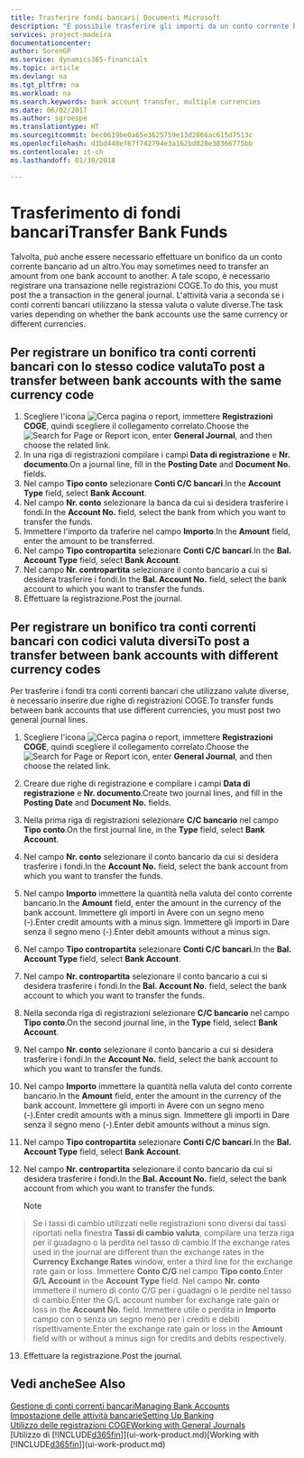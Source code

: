```yaml
---
title: Trasferire fondi bancari| Documenti Microsoft
description: "È possibile trasferire gli importi da un conto corrente bancario a un altro, incluse le valute diverse, tramite la registrazione della transazione nelle registrazioni COGE."
services: project-madeira
documentationcenter: 
author: SorenGP
ms.service: dynamics365-financials
ms.topic: article
ms.devlang: na
ms.tgt_pltfrm: na
ms.workload: na
ms.search.keywords: bank account transfer, multiple currencies
ms.date: 06/02/2017
ms.author: sgroespe
ms.translationtype: HT
ms.sourcegitcommit: bec0619be0a65e3625759e13d2866ac615d7513c
ms.openlocfilehash: d3bd448ef67f742794e3a162bd828e38366775bb
ms.contentlocale: it-ch
ms.lasthandoff: 01/30/2018

---
```

# <a name="transfer-bank-funds"></a><span data-ttu-id="04d00-103">Trasferimento di fondi bancari</span><span class="sxs-lookup"><span data-stu-id="04d00-103">Transfer Bank Funds</span></span>
<span data-ttu-id="04d00-104">Talvolta, può anche essere necessario effettuare un bonifico da un conto corrente bancario ad un altro.</span><span class="sxs-lookup"><span data-stu-id="04d00-104">You may sometimes need to transfer an amount from one bank account to another.</span></span> <span data-ttu-id="04d00-105">A tale scopo, è necessario registrare una transazione nelle registrazioni COGE.</span><span class="sxs-lookup"><span data-stu-id="04d00-105">To do this, you must post the a transaction in the general journal.</span></span> <span data-ttu-id="04d00-106">L'attività varia a seconda se i conti correnti bancari utilizzano la stessa valuta o valute diverse.</span><span class="sxs-lookup"><span data-stu-id="04d00-106">The task varies depending on whether the bank accounts use the same currency or different currencies.</span></span>

## <a name="to-post-a-transfer-between-bank-accounts-with-the-same-currency-code"></a><span data-ttu-id="04d00-107">Per registrare un bonifico tra conti correnti bancari con lo stesso codice valuta</span><span class="sxs-lookup"><span data-stu-id="04d00-107">To post a transfer between bank accounts with the same currency code</span></span>
1. <span data-ttu-id="04d00-108">Scegliere l'icona ![Cerca pagina o report](media/ui-search/search_small.png "Cerca pagina o report"), immettere **Registrazioni COGE**, quindi scegliere il collegamento correlato.</span><span class="sxs-lookup"><span data-stu-id="04d00-108">Choose the ![Search for Page or Report](media/ui-search/search_small.png "Search for Page or Report icon") icon, enter **General Journal**, and then choose the related link.</span></span>
2. <span data-ttu-id="04d00-109">In una riga di registrazioni compilare i campi **Data di registrazione** e **Nr. documento**.</span><span class="sxs-lookup"><span data-stu-id="04d00-109">On a journal line, fill in the **Posting Date** and **Document No.** fields.</span></span>
3. <span data-ttu-id="04d00-110">Nel campo **Tipo conto** selezionare **Conti C/C bancari**.</span><span class="sxs-lookup"><span data-stu-id="04d00-110">In the **Account Type** field, select **Bank Account**.</span></span>
4. <span data-ttu-id="04d00-111">Nel campo **Nr. conto** selezionare la banca da cui si desidera trasferire i fondi.</span><span class="sxs-lookup"><span data-stu-id="04d00-111">In the **Account No.** field, select the bank from which you want to transfer the funds.</span></span>
5. <span data-ttu-id="04d00-112">Immettere l'importo da traferire nel campo **Importo**.</span><span class="sxs-lookup"><span data-stu-id="04d00-112">In the **Amount** field, enter the amount to be transferred.</span></span>
6. <span data-ttu-id="04d00-113">Nel campo **Tipo contropartita** selezionare **Conti C/C bancari**.</span><span class="sxs-lookup"><span data-stu-id="04d00-113">In the **Bal. Account Type** field, select **Bank Account**.</span></span>
7. <span data-ttu-id="04d00-114">Nel campo **Nr. contropartita** selezionare il conto bancario a cui si desidera trasferire i fondi.</span><span class="sxs-lookup"><span data-stu-id="04d00-114">In the **Bal. Account No.** field, select the bank account to which you want to transfer the funds.</span></span>
8. <span data-ttu-id="04d00-115">Effettuare la registrazione.</span><span class="sxs-lookup"><span data-stu-id="04d00-115">Post the journal.</span></span>

## <a name="to-post-a-transfer-between-bank-accounts-with-different-currency-codes"></a><span data-ttu-id="04d00-116">Per registrare un bonifico tra conti correnti bancari con codici valuta diversi</span><span class="sxs-lookup"><span data-stu-id="04d00-116">To post a transfer between bank accounts with different currency codes</span></span>
<span data-ttu-id="04d00-117">Per trasferire i fondi tra conti correnti bancari che utilizzano valute diverse, è necessario inserire due righe di registrazioni COGE.</span><span class="sxs-lookup"><span data-stu-id="04d00-117">To transfer funds between bank accounts that use different currencies, you must post two general journal lines.</span></span>

1. <span data-ttu-id="04d00-118">Scegliere l'icona ![Cerca pagina o report](media/ui-search/search_small.png "Cerca pagina o report"), immettere **Registrazioni COGE**, quindi scegliere il collegamento correlato.</span><span class="sxs-lookup"><span data-stu-id="04d00-118">Choose the ![Search for Page or Report](media/ui-search/search_small.png "Search for Page or Report icon") icon, enter **General Journal**, and then choose the related link.</span></span>
2. <span data-ttu-id="04d00-119">Creare due righe di registrazione e compilare i campi **Data di registrazione** e **Nr. documento**.</span><span class="sxs-lookup"><span data-stu-id="04d00-119">Create two journal lines, and fill in the **Posting Date** and **Document No.** fields.</span></span>
3. <span data-ttu-id="04d00-120">Nella prima riga di registrazioni selezionare **C/C bancario** nel campo **Tipo conto**.</span><span class="sxs-lookup"><span data-stu-id="04d00-120">On the first journal line, in the **Type** field, select **Bank Account**.</span></span>
4. <span data-ttu-id="04d00-121">Nel campo **Nr. conto** selezionare il conto bancario da cui si desidera trasferire i fondi.</span><span class="sxs-lookup"><span data-stu-id="04d00-121">In the **Account No.** field, select the bank account from which you want to transfer the funds.</span></span>
5. <span data-ttu-id="04d00-122">Nel campo **Importo** immettere la quantità nella valuta del conto corrente bancario.</span><span class="sxs-lookup"><span data-stu-id="04d00-122">In the **Amount** field, enter the amount in the currency of the bank account.</span></span> <span data-ttu-id="04d00-123">Immettere gli importi in Avere con un segno meno (-).</span><span class="sxs-lookup"><span data-stu-id="04d00-123">Enter credit amounts with a minus sign.</span></span> <span data-ttu-id="04d00-124">Immettere gli importi in Dare senza il segno meno (-).</span><span class="sxs-lookup"><span data-stu-id="04d00-124">Enter debit amounts without a minus sign.</span></span>
6. <span data-ttu-id="04d00-125">Nel campo **Tipo contropartita** selezionare **Conti C/C bancari**.</span><span class="sxs-lookup"><span data-stu-id="04d00-125">In the **Bal. Account Type** field, select **Bank Account**.</span></span>
7. <span data-ttu-id="04d00-126">Nel campo **Nr. contropartita** selezionare il conto bancario a cui si desidera trasferire i fondi.</span><span class="sxs-lookup"><span data-stu-id="04d00-126">In the **Bal. Account No.** field, select the bank account to which you want to transfer the funds.</span></span>
8. <span data-ttu-id="04d00-127">Nella seconda riga di registrazioni selezionare **C/C bancario** nel campo **Tipo conto**.</span><span class="sxs-lookup"><span data-stu-id="04d00-127">On the second journal line, in the **Type** field, select **Bank Account**.</span></span>
9. <span data-ttu-id="04d00-128">Nel campo **Nr. conto** selezionare il conto bancario a cui si desidera trasferire i fondi.</span><span class="sxs-lookup"><span data-stu-id="04d00-128">In the **Account No.** field, select the bank account to which you want to transfer the funds.</span></span>
10. <span data-ttu-id="04d00-129">Nel campo **Importo** immettere la quantità nella valuta del conto corrente bancario.</span><span class="sxs-lookup"><span data-stu-id="04d00-129">In the **Amount** field, enter the amount in the currency of the bank account.</span></span> <span data-ttu-id="04d00-130">Immettere gli importi in Avere con un segno meno (-).</span><span class="sxs-lookup"><span data-stu-id="04d00-130">Enter credit amounts with a minus sign.</span></span> <span data-ttu-id="04d00-131">Immettere gli importi in Dare senza il segno meno (-).</span><span class="sxs-lookup"><span data-stu-id="04d00-131">Enter debit amounts without a minus sign.</span></span>
11. <span data-ttu-id="04d00-132">Nel campo **Tipo contropartita** selezionare **Conti C/C bancari**.</span><span class="sxs-lookup"><span data-stu-id="04d00-132">In the **Bal. Account Type** field, select **Bank Account**.</span></span>  
12. <span data-ttu-id="04d00-133">Nel campo **Nr. contropartita** selezionare il conto bancario da cui si desidera trasferire i fondi.</span><span class="sxs-lookup"><span data-stu-id="04d00-133">In the **Bal. Account No.** field, select the bank account from which you want to transfer the funds.</span></span>

    > [!NOTE]  
>   <span data-ttu-id="04d00-134">Se i tassi di cambio utilizzati nelle registrazioni sono diversi dai tassi riportati nella finestra **Tassi di cambio valuta**, compilare una terza riga per il guadagno o la perdita nel tasso di cambio.</span><span class="sxs-lookup"><span data-stu-id="04d00-134">If the exchange rates used in the journal are different than the exchange rates in the **Currency Exchange Rates** window, enter a third line for the exchange rate gain or loss.</span></span> <span data-ttu-id="04d00-135">Immettere **Conto C/G** nel campo **Tipo conto**.</span><span class="sxs-lookup"><span data-stu-id="04d00-135">Enter **G/L Account** in the **Account Type** field.</span></span> <span data-ttu-id="04d00-136">Nel campo **Nr. conto** immettere il numero di conto C/G per i guadagni o le perdite nel tasso di cambio.</span><span class="sxs-lookup"><span data-stu-id="04d00-136">Enter the G/L account number for exchange rate gain or loss in the **Account No.** field.</span></span> <span data-ttu-id="04d00-137">Immettere utile o perdita in **Importo** campo con o senza un segno meno per i crediti e debiti rispettivamente.</span><span class="sxs-lookup"><span data-stu-id="04d00-137">Enter the exchange rate gain or loss in the **Amount** field with or without a minus sign for credits and debits respectively.</span></span>
13. <span data-ttu-id="04d00-138">Effettuare la registrazione.</span><span class="sxs-lookup"><span data-stu-id="04d00-138">Post the journal.</span></span>

## <a name="see-also"></a><span data-ttu-id="04d00-139">Vedi anche</span><span class="sxs-lookup"><span data-stu-id="04d00-139">See Also</span></span>
[<span data-ttu-id="04d00-140">Gestione di conti correnti bancari</span><span class="sxs-lookup"><span data-stu-id="04d00-140">Managing Bank Accounts</span></span>](bank-manage-bank-accounts.md)  
[<span data-ttu-id="04d00-141">Impostazione delle attività bancarie</span><span class="sxs-lookup"><span data-stu-id="04d00-141">Setting Up Banking</span></span>](bank-setup-banking.md)  
[<span data-ttu-id="04d00-142">Utilizzo delle registrazioni COGE</span><span class="sxs-lookup"><span data-stu-id="04d00-142">Working with General Journals</span></span>](ui-work-general-journals.md)  
<span data-ttu-id="04d00-143">[Utilizzo di [!INCLUDE[d365fin](includes/d365fin_md.md)]](ui-work-product.md)</span><span class="sxs-lookup"><span data-stu-id="04d00-143">[Working with [!INCLUDE[d365fin](includes/d365fin_md.md)]](ui-work-product.md)</span></span>

